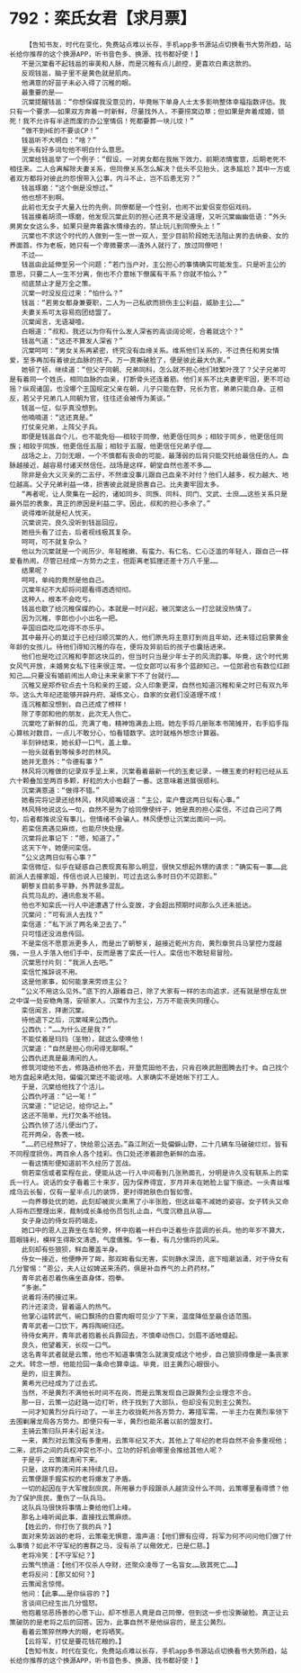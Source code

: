 # 792：栾氏女君【求月票】
        【告知书友，时代在变化，免费站点难以长存，手机app多书源站点切换看书大势所趋，站长给你推荐的这个换源APP，听书音色多、换源、找书都好使！】
       不是沉棠看不起钱邕的审美和人脉，而是沉稚有点儿颜控，更喜欢白素这款的。
       反观钱邕，脑子里不是黄色就是肌肉。
       他满意的好苗子未必入得了沉稚的眼。
       最重要的是——
       沉棠提醒钱邕：“你想保媒我没意见的，毕竟帐下单身人士太多影响整体幸福指数评估。我只有一个要求——如果双方奔着一时新鲜，尽量找外人，不要捞窝边草；但如果是奔着成婚，锁死！我不允许有半途而废的办公室情侣！死都要葬一块儿坟！”
       “做不到HE的不要谈CP！”
       钱邕听不大明白：“啥？”
       里头有好多词句他不明白什么意思。
       沉棠给钱邕举了一个例子：“假设，一对男女都在我帐下效力，前期浓情蜜意，后期老死不相往来。二人合离解除夫妻关系，但同僚关系怎么解决？低头不见抬头，这多尴尬？其中一方或者双方都将对彼此的怨恨带入公事，内斗不止，岂不后患无穷？”
       钱邕琢磨：“这个倒是没想过。”
       他也想不到啊。
       此前也无女子大量入仕的先例，同僚都是一个性别，也闹不出爱侣变怨侣戏码。
       钱邕摸着胡须一琢磨，他发现沉棠此刻的担心还真不是没道理，又听沉棠幽幽低语：“外头男男女女这么多，如果只是奔着露水情缘去的，禁止玩儿到同僚头上！”
       沉棠也不求这个时代的人做到一生一世一双人，至少目前阶段她无法阻止男的去纳妾、女的养面首。作为老板，她只有一个卑微要求——渣外人就行了，放过同僚吧！
       不过——
       钱邕由此延伸至另一个问题：“若门当户对，主公担心的事情确实可能发生。只是听主公的意思，只要二人一生不分离，倒也不介意帐下僚属有干系？你就不怕么？”
       彻底禁止才是万全之策。
       沉棠一时没反应过来：“怕什么？”
       钱邕：“若男女都身兼要职，二人为一己私欲而损伤主公利益，威胁主公……”
       夫妻关系可太容易抱团结盟了。
       沉棠闻言，无语凝噎。
       白眼道：“叔和，我还以为你有什么发人深省的高谈阔论呢，合着就这个？”
       钱邕气道：“这还不算发人深省？”
       沉棠呵呵：“男女关系再紧密，终究没有血缘关系。维系他们关系的，不过责任和男女情爱，至多再加有着彼此血脉的孩子。万一真撕破脸了，便是彼此最大仇家。”
       她顿了顿，继续道：“但父子同朝、兄弟同科，怎么就不担心他们枝繁叶茂了？父子兄弟可是有着同一个姓氏，相同血脉的血亲，打断骨头还连着筋。他们关系不比夫妻更牢固，更不可动摇？纵观诸国，也没哪个王国规定父亲在朝，儿子只能在野，兄长为官，弟弟只能白身。正相反，若父子兄弟几人同朝为官，往往还会被传为美谈。”
       钱邕一怔，似乎真没想到。
       他喃喃道：“这还真是。”
       打仗亲兄弟，上阵父子兵。
       即便是钱邕自个儿，也不能免俗——相较于同僚，他更信任同乡；相较于同乡，他更信任同族；相较于同族，他更信任五服；相较于五服，他更信任兄弟子侄……
       战场之上，刀剑无眼，一个不慎都有丧命的可能，最薄弱的后背只能交托给最信任的人。血脉越接近，越容易付诸天然信任。战场是这样，朝堂自然也差不多……
       除非是会大义灭亲的二五仔，不然谁没事儿跟自己血亲不对付？他们人越多，权力越大、地位越高。父子兄弟利益一体，损害彼此就是损害自己。比夫妻牢固太多。
       “再者呢，让人聚集在一起的，诸如同乡、同族、同科、同门、文武、士庶……这些关系只是最外层的表象，真正的原因是利益二字。因此，叔和的担心多余了。”
       说得难听就是杞人忧天。
       沉棠说完，良久没听到钱邕回应。
       她扭头看了过去，后者视线极其复杂。
       呵呵，可不就复杂么？
       他以为沉棠就是一个阅历少、年轻稚嫩、有蛮力、有仁名、仁心泛滥的年轻人，跟自己一样爱看热闹，尽管已经成一方势力之主，但距离老狐狸还差十万八千里……
       结果呢？
       呵呵，单纯的竟然是他自己。
       沉棠年纪不大却将问题看得透透彻彻。
       这种人，根本不会吃亏。
       钱邕也歇了给沉稚保媒的心，本就是一时兴起，被沉棠这么一打岔就没热情了。
       因为沉稚，李郎也小小出名一把。
       辛国旧臣吃瓜吃得不亦乐乎。
       其中最开心的莫过于已经归顺沉棠的人，他们原先将主意打到尚且年幼，还未错过启蒙黄金年龄的女孩儿。待他们得知沉稚的存在，便将及笄前后的孩子也囊括进来。
       他们也是吃过沉稚和李郎这块瓜的，但当时只当是少年士子的风流韵事。毕竟，这个时代男女风气开放，未婚男女私下往来很正常。一位女郎可以有多个蓝颜知己，一位郎君也有数位红颜知己……只要没有婚前闹出人命让未来亲家下不了台就行……
       沉稚又是郑乔钦点去十乌和亲的王姬，众人印象更深，自然也知道沉稚和亲之时已有双九年华。这么大年纪还能够开辟丹府、凝练文心，自家的女君们没道理不成！
       连沉稚都没想到，自己还成了榜样！
       除了李郎和他的朋友，此次无人伤亡。
       沉棠吃了新鲜的瓜，充满了电，精神饱满去上班。她左手将几册账本书简摊开，右手掐手指心算核对数目，一点儿不敢分心，怕看错数字。这时就格外想念计算器。
       半刻钟结束，她长舒一口气，盖上章。
       一抬头就看到等候多时的林风。
       她并无意外：“令德有事？”
       林风将沉稚做的记录双手呈上来，沉棠看着最新一代的玉麦记录，一穗玉麦的籽粒已经从五六十颗叠加至两百多颗，籽粒的大小也翻了一番。这意味着进展很顺利。
       沉棠满意道：“做得不错。”
       她看完将记录还给林风，林风顺嘴说道：“主公，栾户曹这两日似有心事。”
       林风特地说这么一句，自然不是为了给同僚使绊子，她是真的担心栾信，不过自己问了两句，后者都推说没有事儿，但情绪不会骗人。林风便想让沉棠出面问一问。
       若栾信真遇见麻烦，也能尽快处理。
       沉棠将此事记下：“嗯，知道了。”
       这天下午，她便问栾信。
       “公义这两日似有心事？”
       栾信微怔，似乎在疑惑自己表现真有那么明显，很快又想起外甥的请求：“确实有一事……此前派人去接家姐，传信也说人已接到，可过去这么多时日仍不见踪影。”
       朝黎关目前多平静，外界就多混乱。
       兵荒马乱的，通讯愈发不易。
       他也不知栾氏一行人中途遭遇了什么变故，才会超出预期时间那么久还未抵达。
       沉棠问：“可有派人去找？”
       栾信道：“私下派了两名亲卫去了。”
       只可惜还没消息传回。
       不是栾信不愿意派更多人，而是出了朝黎关，越接近乾州方向，黄烈章贺兵马掌控力度越强，一旦人手落入他们手中，反而是害了栾氏一行人。栾信也不敢轻易冒险。
       沉棠思忖片刻：“我派人去吧。”
       栾信忙推辞说不用。
       这是他家事，如何能拿来劳烦主公？
       “公义不用这么见外。”底下的人跟着自己，除了大家有一样的志向追求，还有就是想在乱世之中谋一处安稳角落，安顿家人。沉棠作为主公，万万不能丧失同理心。
       栾信闻言，拜谢沉棠。
       待他退下之后，沉棠喊来公西仇。
       公西仇：“……为什么还是我？”
       不能仗着是玛玛（圣物），就这么使唤他！
       沉棠道：“自然是担心你闲得无聊啊。”
       公西仇还真是最清闲的人。
       修筑河堤他不去，修路造桥他不去，开垦荒田他不去，只肯召唤武胆图腾去打卡。自己找个地方盘起来晒太阳，偏偏沉棠还不能说啥。人家确实不是她帐下打工人。
       于是，沉棠给他找了个活儿。
       公西仇哼道：“记一笔！”
       沉棠道：“记记记，给你记上。”
       这还不简单，光打欠条不给钱。
       公西仇领了活儿便出门了。
       花开两朵，各表一枝。
       “……药已经熬好了，快给恩公送去。”淼江附近一处偏僻山野，二十几辆车马破破烂烂，皆有不同程度损伤，两百余人各个挂彩。伤口处还渗着颜色新鲜的血液。
       一看这情形便知道前不久经历了苦战。
       倘若栾信或者栾程在此，便能从这一行人中间看到几张熟面孔，分明是许久没有联系上的栾氏一行人。说话的女子看着三十来岁，因为保养得宜，岁月并未在她脸上留下痕迹。一头青丝堆成乌云长髻，仅有一星半点儿的装饰，更衬得她肤色白皙如雪。
       一向养尊处优的她，此刻却被炭火熏黑了小半张脸，但这丝毫不减她的姿容。女子转头又命人将布匹整理出来，裁制成长条给伤员包扎止血，气度沉稳且从容……
       女子身边的侍女将药端走。
       她口中的恩人正靠坐在车轮旁，怀中抱着一杆白中泛着些许蓝调的长兵。他的年岁不算大，眉眼锋利，模样生得斯文清透，气度儒雅。乍一看，有几分儒将的风采。
       此刻却有些狼狈，鲜血覆盖半身。
       侍女一接近，他便睁开了眸，那双眸看似无害，实则静水深流，底下暗潮汹涌，对于侍女有几分警惕：“恩公，夫人让奴婢送来汤药，俱是补血养气的上药药材。”
       青年武者忍着伤痛坐直身体，抱拳。
       “多谢。”
       说着将汤药接过来。
       药汁还滚烫，冒着逼人的热气。
       他掌心运转武气，碗口飘扬的白雾肉眼可见少了下来，温度降低至最合适范围。
       青年武者一口饮下，再将陶碗归还。
       待侍女离开，青年武者抱着长兵靠回去，不慎牵动伤口，剑眉不适地蹙起。
       良久，他望着天，长叹一口气。
       这名青年武者就是云策，他也不知道事情怎么就演变成这个地步，自己狼狈得像是一条丧家之犬。转念一想，他能捡回一条命也算幸运。毕竟，旧主黄烈心眼很小。
       是的，旧主黄烈。
       黄希光已经成为了过去式。
       当然，不是黄烈不满他长时间不在岗，而是云策发现自己跟黄烈企业理念不合。
       那一日，云策一边赶路一边打听，终于找到了大部队，但却没有见到主公黄烈。
       一问才知黄烈分兵行动了。一半主力收拢乾州各方势力，筹措军需，一半主力在黄烈率领下去围剿屠龙局各方势力。即便只有一半，黄烈也能吊着以前的盟友打。
       主骑云策归队并未引起关注。
       一来，黄烈对云策没有多重用，云策年纪又不大，其他上了年纪的老将自然不会多重视他；二来，武将之间的兵权冲突也不小，立功的好机会哪里会推给其他人呢？
       于是乎，云策就清闲下来。
       只是，这样的清闲并未持续几日。
       云策便跟手握实权的老将爆发了矛盾。
       一切的起因在于大军搜刮庶民，所用暴力手段跟杀人越货没什么不同，云策哪里看得惯？他为了保护庶民，重伤了一队兵马。
       这队兵马很快将事情上奏给他们上峰。
       那名上峰听闻此事，直接找云策麻烦。
       【姓云的，你打伤了我的兵？】
       面对来势汹汹的老将，云策毫无惧意，澹声道：【他们罪有应得，将军为何不问问他们做了什么事情？如此不守军纪的害群之马，没有杀了以儆效尤，已是仁慈。】
       老将冷笑：【不守军纪？】
       云策气愤道：【他们不仅杀人夺财，还聚众凌辱了一名盲女……致其死亡……】
       老将反问：【那又如何？】
       云策闻言惊愕。
       他问：【此事……是你纵容的？】
       言谈间已经生出几分愠怒。
       他抱着惩恶扬善的心愿下山，却不想恶人竟是自己同僚，但到这一步也没撕破脸。真正让云策破防的是老将之后的回答。因为，此事自然不是他纵容的，是主公黄烈。
       看着云策猝然睁大的眼，老将哂笑。
       【云将军，打仗是要花钱花粮的。】
       【告知书友，时代在变化，免费站点难以长存，手机app多书源站点切换看书大势所趋，站长给你推荐的这个换源APP，听书音色多、换源、找书都好使！】